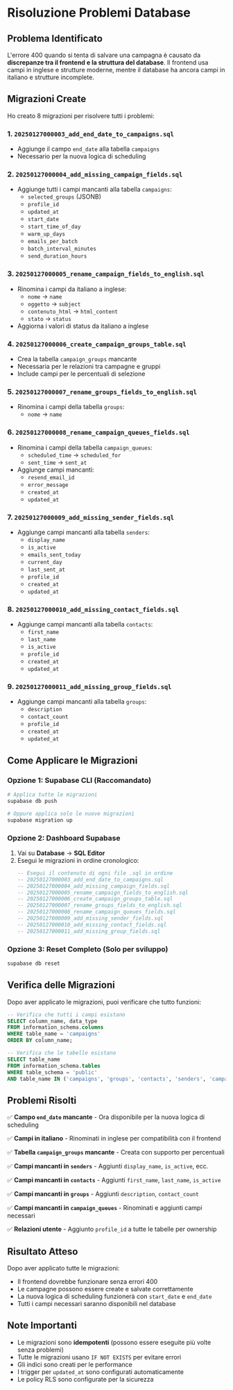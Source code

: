 # Risoluzione Problemi Database

## Problema Identificato

L'errore 400 quando si tenta di salvare una campagna è causato da **discrepanze tra il frontend e la struttura del database**. Il frontend usa campi in inglese e strutture moderne, mentre il database ha ancora campi in italiano e strutture incomplete.

## Migrazioni Create

Ho creato 8 migrazioni per risolvere tutti i problemi:

### 1. `20250127000003_add_end_date_to_campaigns.sql`
- Aggiunge il campo `end_date` alla tabella `campaigns`
- Necessario per la nuova logica di scheduling

### 2. `20250127000004_add_missing_campaign_fields.sql`
- Aggiunge tutti i campi mancanti alla tabella `campaigns`:
  - `selected_groups` (JSONB)
  - `profile_id`
  - `updated_at`
  - `start_date`
  - `start_time_of_day`
  - `warm_up_days`
  - `emails_per_batch`
  - `batch_interval_minutes`
  - `send_duration_hours`

### 3. `20250127000005_rename_campaign_fields_to_english.sql`
- Rinomina i campi da italiano a inglese:
  - `nome` → `name`
  - `oggetto` → `subject`
  - `contenuto_html` → `html_content`
  - `stato` → `status`
- Aggiorna i valori di status da italiano a inglese

### 4. `20250127000006_create_campaign_groups_table.sql`
- Crea la tabella `campaign_groups` mancante
- Necessaria per le relazioni tra campagne e gruppi
- Include campi per le percentuali di selezione

### 5. `20250127000007_rename_groups_fields_to_english.sql`
- Rinomina i campi della tabella `groups`:
  - `nome` → `name`

### 6. `20250127000008_rename_campaign_queues_fields.sql`
- Rinomina i campi della tabella `campaign_queues`:
  - `scheduled_time` → `scheduled_for`
  - `sent_time` → `sent_at`
- Aggiunge campi mancanti:
  - `resend_email_id`
  - `error_message`
  - `created_at`
  - `updated_at`

### 7. `20250127000009_add_missing_sender_fields.sql`
- Aggiunge campi mancanti alla tabella `senders`:
  - `display_name`
  - `is_active`
  - `emails_sent_today`
  - `current_day`
  - `last_sent_at`
  - `profile_id`
  - `created_at`
  - `updated_at`

### 8. `20250127000010_add_missing_contact_fields.sql`
- Aggiunge campi mancanti alla tabella `contacts`:
  - `first_name`
  - `last_name`
  - `is_active`
  - `profile_id`
  - `created_at`
  - `updated_at`

### 9. `20250127000011_add_missing_group_fields.sql`
- Aggiunge campi mancanti alla tabella `groups`:
  - `description`
  - `contact_count`
  - `profile_id`
  - `created_at`
  - `updated_at`

## Come Applicare le Migrazioni

### Opzione 1: Supabase CLI (Raccomandato)
```bash
# Applica tutte le migrazioni
supabase db push

# Oppure applica solo le nuove migrazioni
supabase migration up
```

### Opzione 2: Dashboard Supabase
1. Vai su **Database** → **SQL Editor**
2. Esegui le migrazioni in ordine cronologico:
   ```sql
   -- Esegui il contenuto di ogni file .sql in ordine
   -- 20250127000003_add_end_date_to_campaigns.sql
   -- 20250127000004_add_missing_campaign_fields.sql
   -- 20250127000005_rename_campaign_fields_to_english.sql
   -- 20250127000006_create_campaign_groups_table.sql
   -- 20250127000007_rename_groups_fields_to_english.sql
   -- 20250127000008_rename_campaign_queues_fields.sql
   -- 20250127000009_add_missing_sender_fields.sql
   -- 20250127000010_add_missing_contact_fields.sql
   -- 20250127000011_add_missing_group_fields.sql
   ```

### Opzione 3: Reset Completo (Solo per sviluppo)
```bash
supabase db reset
```

## Verifica delle Migrazioni

Dopo aver applicato le migrazioni, puoi verificare che tutto funzioni:

```sql
-- Verifica che tutti i campi esistano
SELECT column_name, data_type 
FROM information_schema.columns 
WHERE table_name = 'campaigns' 
ORDER BY column_name;

-- Verifica che le tabelle esistano
SELECT table_name 
FROM information_schema.tables 
WHERE table_schema = 'public' 
AND table_name IN ('campaigns', 'groups', 'contacts', 'senders', 'campaign_groups', 'campaign_queues');
```

## Problemi Risolti

✅ **Campo `end_date` mancante** - Ora disponibile per la nuova logica di scheduling

✅ **Campi in italiano** - Rinominati in inglese per compatibilità con il frontend

✅ **Tabella `campaign_groups` mancante** - Creata con supporto per percentuali

✅ **Campi mancanti in `senders`** - Aggiunti `display_name`, `is_active`, ecc.

✅ **Campi mancanti in `contacts`** - Aggiunti `first_name`, `last_name`, `is_active`

✅ **Campi mancanti in `groups`** - Aggiunti `description`, `contact_count`

✅ **Campi mancanti in `campaign_queues`** - Rinominati e aggiunti campi necessari

✅ **Relazioni utente** - Aggiunto `profile_id` a tutte le tabelle per ownership

## Risultato Atteso

Dopo aver applicato tutte le migrazioni:
- Il frontend dovrebbe funzionare senza errori 400
- Le campagne possono essere create e salvate correttamente
- La nuova logica di scheduling funzionerà con `start_date` e `end_date`
- Tutti i campi necessari saranno disponibili nel database

## Note Importanti

- Le migrazioni sono **idempotenti** (possono essere eseguite più volte senza problemi)
- Tutte le migrazioni usano `IF NOT EXISTS` per evitare errori
- Gli indici sono creati per le performance
- I trigger per `updated_at` sono configurati automaticamente
- Le policy RLS sono configurate per la sicurezza 